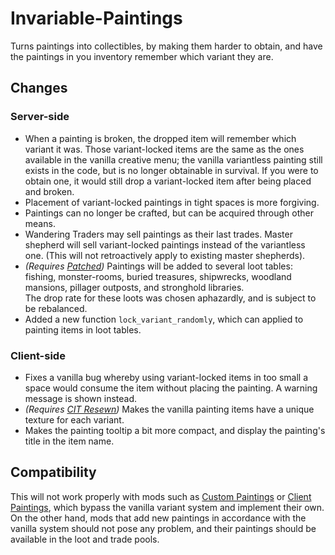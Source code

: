 # Invariable-Paintings

Turns paintings into collectibles, by making them harder to obtain, and have the paintings in you inventory remember which variant they are.

## Changes

### Server-side
- When a painting is broken, the dropped item will remember which variant it was. Those variant-locked items are the same as the ones available in the vanilla creative menu; the vanilla variantless painting still exists in the code, but is no longer obtainable in survival. If you were to obtain one, it would still drop a variant-locked item after being placed and broken.  
- Placement of variant-locked paintings in tight spaces is more forgiving.
- Paintings can no longer be crafted, but can be acquired through other means.
- Wandering Traders may sell paintings as their last trades. Master shepherd will sell variant-locked paintings instead of the variantless one. (This will not retroactively apply to existing master shepherds).
- _(Requires [Patched](https://modrinth.com/mod/patched))_ Paintings will be added to several loot tables: fishing, monster-rooms, buried treasures, shipwrecks, woodland mansions, pillager outposts, and stronghold libraries.  
The drop rate for these loots was chosen aphazardly, and is subject to be rebalanced.
- Added a new function `lock_variant_randomly`, which can applied to painting items in loot tables.

### Client-side
- Fixes a vanilla bug whereby using variant-locked items in too small a space would consume the item without placing the painting. A warning message is shown instead.
- _(Requires [CIT Resewn](https://modrinth.com/mod/cit-resewn))_ Makes the vanilla painting items have a unique texture for each variant.
- Makes the painting tooltip a bit more compact, and display the painting's title in the item name.


## Compatibility

This will not work properly with mods such as [Custom Paintings](https://modrinth.com/mod/custom-paintings-mod) or [Client Paintings](https://modrinth.com/mod/client-paintings), which bypass the vanilla variant system and implement their own.
On the other hand, mods that add new paintings in accordance with the vanilla system should not pose any problem, and their paintings should be available in the loot and trade pools.
